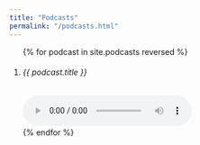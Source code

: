 ```yaml
---
title: "Podcasts"
permalink: "/podcasts.html"
---
```


<ol class="list-featured">
    {% for podcast in site.podcasts reversed %}
    <li class="mb-4">
      <span>
        <h6 class="font-weight-bold">
          <p class="text-dark">{{ podcast.title }}</p>
        </h6>
        <audio controls preload="auto">
          <!-- <source src="{{ podcast.ogg }}" type="audio/ogg"> -->
          <source src="{{site.baseurl}}{{ podcast.mp3 }}" type="audio/mpeg">
          Your browser does not support the audio element.
        </audio>
      </span>
    </li>
    {% endfor %}
  </ol>